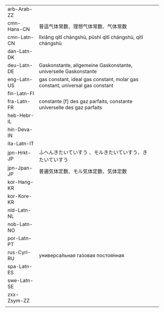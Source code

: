 | | | |
|-|-|-|
| arb-Arab-ZZ |  |  |
| cmn-Hans-CN | 普适气体常数、理想气体常数、气体常数 |  |
| cmn-Latn-CN | lǐxiǎng qìtǐ chángshù, pǔshì qìtī chángshù, qìtǐ chángshù |  |
| dan-Latn-DK |  |  |
| deu-Latn-DE | Gaskonstante, allgemeine Gaskonstante, universelle Gaskonstante |  |
| eng-Latn-US | gas constant, ideal gas constant, molar gas constant, universal gas constant |  |
| fin-Latn-FI |  |  |
| fra-Latn-FR | constante [f] des gaz parfaits, constante universelle des gaz parfaits |  |
| heb-Hebr-IL |  |  |
| hin-Deva-IN |  |  |
| ita-Latn-IT |  |  |
| jpn-Hrkt-JP | ふへんきたいていすう 、モルきたいていすう、きたいていすう |  |
| jpn-Jpan-JP | 普遍気体定数、モル気体定数、気体定数 |  |
| kor-Hang-KR |  |  |
| kor-Kore-KR |  |  |
| nld-Latn-NL |  |  |
| nob-Latn-NO |  |  |
| por-Latn-PT |  |  |
| rus-Cyrl-RU | универса́льная га́зовая постоя́нная |  |
| spa-Latn-ES |  |  |
| swe-Latn-SE |  |  |
| zxx-Zsym-ZZ |  |  |
|  |  |  |
